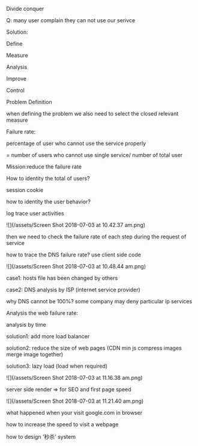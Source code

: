 Divide conquer

Q: many user complain they can not use our serivce

Solution:

Define

Measure

Analysis

Improve

Control

Problem Definition

when defining the problem we also need to select the closed relevant measure

Failure rate:

percentage of user who cannot use the service properly

= number of users who cannot use single service/ number of total user

Mission:reduce the failure rate

How to identity the total of users?

session cookie

how to identity the user behavior?

log trace user activities

![](/assets/Screen Shot 2018-07-03 at 10.42.37 am.png)

then we need to check the failure rate of each step during the request of service

how to trace the DNS failure rate? use client side code

![](/assets/Screen Shot 2018-07-03 at 10.48.44 am.png)

case1: hosts file has been changed by others

case2: DNS analysis by ISP \(internet service provider\)

why DNS cannot be 100%? some company may deny particular ip services

Analysis the web failure rate:

analysis by time

solution1: add more load balancer

solution2: reduce the size of web pages \(CDN min js compress images merge image together\)

solution3: lazy load \(load when required\)

![](/assets/Screen Shot 2018-07-03 at 11.16.38 am.png)

server side render =&gt; for SEO and first page speed

![](/assets/Screen Shot 2018-07-03 at 11.21.40 am.png)



what happened when your visit google.com in browser

how to increase the speed to visit a webpage

how to design '秒杀' system

